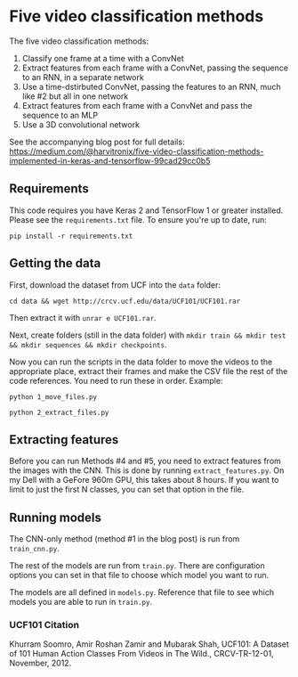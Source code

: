 # Five video classification methods

The five video classification methods:

1. Classify one frame at a time with a ConvNet
1. Extract features from each frame with a ConvNet, passing the sequence to an RNN, in a separate network
1. Use a time-dstirbuted ConvNet, passing the features to an RNN, much like #2 but all in one network
1. Extract features from each frame with a ConvNet and pass the sequence to an MLP
1. Use a 3D convolutional network

See the accompanying blog post for full details: https://medium.com/@harvitronix/five-video-classification-methods-implemented-in-keras-and-tensorflow-99cad29cc0b5

## Requirements

This code requires you have Keras 2 and TensorFlow 1 or greater installed. Please see the `requirements.txt` file. To ensure you're up to date, run:

`pip install -r requirements.txt`

## Getting the data

First, download the dataset from UCF into the `data` folder:

`cd data && wget http://crcv.ucf.edu/data/UCF101/UCF101.rar`

Then extract it with `unrar e UCF101.rar`.

Next, create folders (still in the data folder) with `mkdir train && mkdir test && mkdir sequences && mkdir checkpoints`.

Now you can run the scripts in the data folder to move the videos to the appropriate place, extract their frames and make the CSV file the rest of the code references. You need to run these in order. Example:

`python 1_move_files.py`

`python 2_extract_files.py`

## Extracting features

Before you can run Methods #4 and #5, you need to extract features from the images with the CNN. This is done by running `extract_features.py`. On my Dell with a GeFore 960m GPU, this takes about 8 hours. If you want to limit to just the first N classes, you can set that option in the file.

## Running models

The CNN-only method (method #1 in the blog post) is run from `train_cnn.py`.

The rest of the models are run from `train.py`. There are configuration options you can set in that file to choose which model you want to run.

The models are all defined in `models.py`. Reference that file to see which models you are able to run in `train.py`.

### UCF101 Citation

Khurram Soomro, Amir Roshan Zamir and Mubarak Shah, UCF101: A Dataset of 101 Human Action Classes From Videos in The Wild., CRCV-TR-12-01, November, 2012. 

